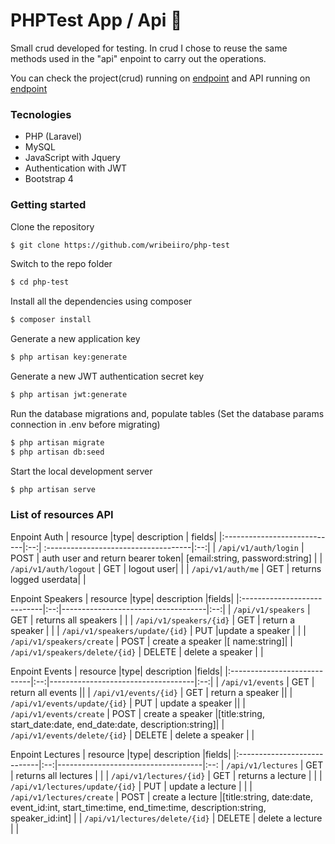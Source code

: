 # PHPTest App / Api 🐘
Small crud developed for testing. In crud I chose to reuse the same methods used in the "api" enpoint to carry out the operations.

You can check the project(crud) running on [endpoint](https://wribeiiro.com/php-test) and API running on [endpoint](https://www.wribeiiro.com/php-test/api/v1/auth/speakers)

### Tecnologies

- PHP (Laravel)
- MySQL
- JavaScript with Jquery
- Authentication with JWT
- Bootstrap 4

### Getting started

Clone the repository
```bash
$ git clone https://github.com/wribeiiro/php-test
```
Switch to the repo folder
```bash
$ cd php-test
```
Install all the dependencies using composer
```bash
$ composer install
```
Generate a new application key
```bash
$ php artisan key:generate
```
Generate a new JWT authentication secret key
```bash
$ php artisan jwt:generate
```
Run the database migrations and, populate tables (Set the database params connection in .env before migrating)
```bash
$ php artisan migrate
$ php artisan db:seed
```
Start the local development server
```bash
$ php artisan serve
```
### List of resources API
Enpoint Auth
| resource                    |type| description                          | fields|
|:----------------------------|:--:| :------------------------------------|:--:|
| `/api/v1/auth/login`               | POST  | auth user and return bearer token| [email:string, password:string] |
| `/api/v1/auth/logout`              | GET  | logout user| |
| `/api/v1/auth/me`                  | GET  | returns logged userdata| |

Enpoint Speakers
| resource                    |type|  description                         |fields|
|:----------------------------|:--:|------------------------------------|:--:|
| `/api/v1/speakers`                 | GET  | returns all speakers                | |
| `/api/v1/speakers/{id}`            | GET  | return a speaker                    | |
| `/api/v1/speakers/update/{id}`     | PUT  |update a speaker                    | |
| `/api/v1/speakers/create`          | POST  | create a speaker                    |[ name:string]|
| `/api/v1/speakers/delete/{id}`     | DELETE  | delete a speaker                   | |

Enpoint Events
| resource                    |type| description                         |fields|
|:----------------------------|:--:|------------------------------------|:--:|
| `/api/v1/events`                   | GET  | return all events                   ||
| `/api/v1/events/{id}`              | GET | return a speaker                    ||
| `/api/v1/events/update/{id}`       | PUT  | update a speaker                    ||
| `/api/v1/events/create`            | POST  | create a speaker                    |[title:string, start_date:date, end_date:date, description:string]|
| `/api/v1/events/delete/{id}`       | DELETE  | delete a speaker                  | |

Enpoint Lectures
| resource                    |type| description                         |fields|
|:----------------------------|:--:|------------------------------------|:--:
| `/api/v1/lectures`                 | GET  |  returns all lectures               | |
| `/api/v1/lectures/{id}`            | GET  | returns a lecture                  | |
| `/api/v1/lectures/update/{id}`     | PUT  |  update a lecture                  |  |
| `/api/v1/lectures/create`          | POST  |  create a lecture                  |[title:string, date:date, event_id:int, start_time:time, end_time:time, description:string, speaker_id:int]  |
| `/api/v1/lectures/delete/{id}`     | DELETE  |  delete a lecture   |                 |
